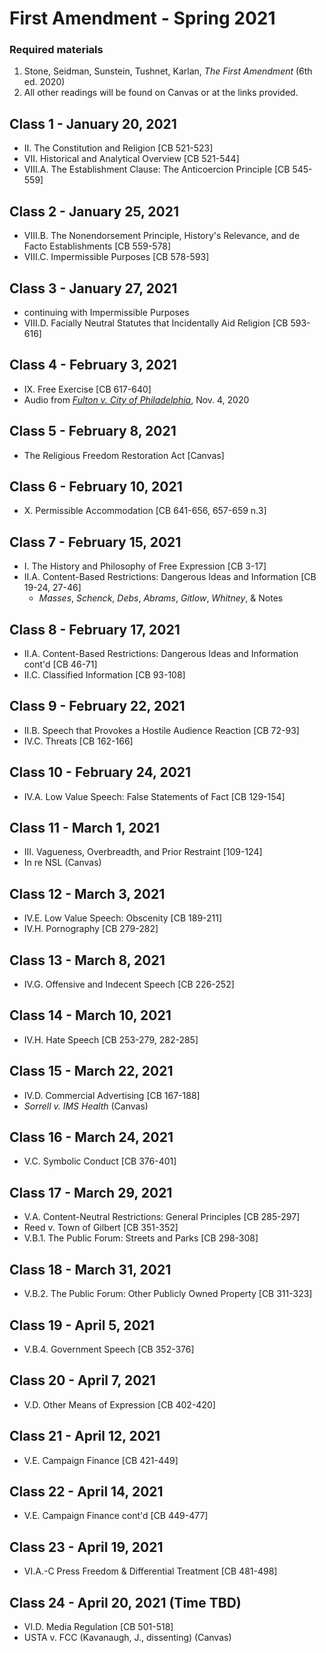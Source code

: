 # First Amendment - Spring 2021

### Required materials
1. Stone, Seidman, Sunstein, Tushnet, Karlan, _The First Amendment_ (6th ed. 2020)
2. All other readings will be found on Canvas or at the links provided.

## Class 1 - January 20, 2021
- II. The Constitution and Religion [CB 521-523]
- VII. Historical and Analytical Overview [CB 521-544]
- VIII.A. The Establishment Clause: The Anticoercion Principle [CB 545-559]

## Class 2 - January 25, 2021
- VIII.B. The Nonendorsement Principle, History's Relevance, and de Facto Establishments [CB 559-578]
- VIII.C. Impermissible Purposes [CB 578-593]

## Class 3 - January 27, 2021
- continuing with Impermissible Purposes
-  VIII.D. Facially Neutral Statutes that Incidentally Aid Religion [CB 593-616]

## Class 4 - February 3, 2021
- IX. Free Exercise [CB 617-640]
- Audio from [_Fulton v. City of Philadelphia_](https://www.oyez.org/cases/2020/19-123), Nov. 4, 2020

## Class 5 - February 8, 2021
- The Religious Freedom Restoration Act [Canvas]

## Class 6 - February 10, 2021
- X. Permissible Accommodation [CB 641-656, 657-659 n.3]

## Class 7 - February 15, 2021
- I. The History and Philosophy of Free Expression [CB 3-17]
- II.A. Content-Based Restrictions: Dangerous Ideas and Information [CB 19-24, 27-46]
  - _Masses_, _Schenck_, _Debs_, _Abrams_, _Gitlow_, _Whitney_, & Notes   

## Class 8 - February 17, 2021
- II.A. Content-Based Restrictions: Dangerous Ideas and Information cont'd [CB 46-71]
- II.C. Classified Information [CB 93-108]

## Class 9 - February 22, 2021
- II.B. Speech that Provokes a Hostile Audience Reaction [CB 72-93]
- IV.C. Threats [CB 162-166]

## Class 10 - February 24, 2021
- IV.A. Low Value Speech: False Statements of Fact [CB 129-154]

## Class 11 - March 1, 2021
- III. Vagueness, Overbreadth, and Prior Restraint [109-124]
- In re NSL (Canvas)

## Class 12 - March 3, 2021
- IV.E. Low Value Speech: Obscenity [CB 189-211]
- IV.H. Pornography [CB 279-282]

## Class 13 - March 8, 2021
- IV.G. Offensive and Indecent Speech [CB 226-252]

## Class 14 - March 10, 2021
- IV.H. Hate Speech [CB 253-279, 282-285]

## Class 15 - March 22, 2021
- IV.D. Commercial Advertising [CB 167-188]
- _Sorrell v. IMS Health_ (Canvas)

## Class 16 - March 24, 2021
- V.C. Symbolic Conduct [CB 376-401]

## Class 17 - March 29, 2021
- V.A. Content-Neutral Restrictions: General Principles [CB 285-297]
- Reed v. Town of Gilbert [CB 351-352]
- V.B.1. The Public Forum: Streets and Parks [CB 298-308]

## Class 18 - March 31, 2021
- V.B.2. The Public Forum: Other Publicly Owned Property [CB 311-323]

## Class 19 - April 5, 2021
- V.B.4. Government Speech [CB 352-376]

## Class 20 - April 7, 2021
- V.D. Other Means of Expression [CB 402-420]

## Class 21 - April 12, 2021
- V.E. Campaign Finance [CB 421-449]

## Class 22 - April 14, 2021
- V.E. Campaign Finance cont'd [CB 449-477]

## Class 23 - April 19, 2021
- VI.A.-C Press Freedom & Differential Treatment [CB 481-498]

## Class 24 - April 20, 2021 (Time TBD)
- VI.D. Media Regulation [CB 501-518]
- USTA v. FCC (Kavanaugh, J., dissenting) (Canvas)
